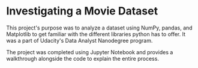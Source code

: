 # Investigating a Movie Dataset
This project's purpose was to analyze a dataset using NumPy, pandas, and Matplotlib to get familiar with the
different libraries python has to offer.  It was a part of Udacity's Data Analyst Nanodegree program.

The project was completed using Jupyter Notebook and provides a walkthrough alongside the code to explain 
the entire process.
